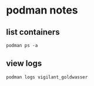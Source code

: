 # podman notes

## list containers

    podman ps -a

## view logs

    podman logs vigilant_goldwasser

